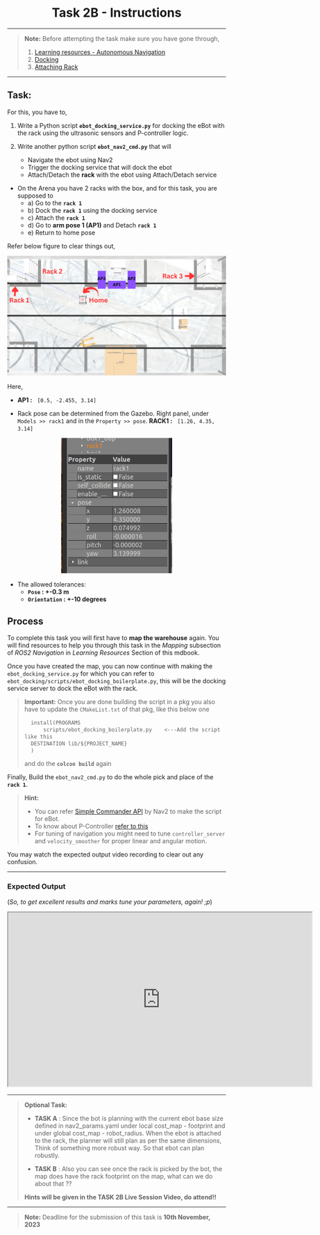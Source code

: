 <style>
.back{
    position: fixed;
    width: 250px;
    height: 250px;
    top: 50%;
    left: 50%;
    margin-top: auto; 
    margin-left: auto; 
    opacity: 0.15;
    z-index: -1;
    }
</style>

<center>
    <h1>Task 2B - Instructions</h1>
</center>

---

> **Note:** Before attempting the task make sure you have gone through,
> 1) [Learning resources - Autonomous Navigation ](../../../Task_1/learning_resources/navigation/navigation.md)
> 2) [Docking](../task2b/learn_docking.md)
> 3) [Attaching Rack](../task2b/learn_attaching.md)

---

## Task:


For this, you have to,

1) Write a Python script **`ebot_docking_service.py`** for docking the eBot with the rack using the ultrasonic sensors and P-controller logic.

2) Write another python script **`ebot_nav2_cmd.py`** that will 
    * Navigate the ebot using Nav2
    * Trigger the docking service that will dock the ebot
    * Attach/Detach the **rack** with the ebot using Attach/Detach service

* On the Arena you have 2 racks with the box, and for this task, you are supposed to 
    - a) Go to the **`rack 1`**
    - b) Dock the **`rack 1`** using the docking service
    - c) Attach the **`rack 1`** 
    - d) Go to **arm pose 1 (AP1)** and Detach **`rack 1`** 
    - e) Return to home pose

Refer below figure to clear things out,


![](task2b.png)

Here,
- **AP1 :** &nbsp; `[0.5, -2.455, 3.14]`

- Rack pose can be determined from the Gazebo. Right panel, under `Models >> rack1` and in the `Property >> pose`. **RACK1 :** &nbsp; `[1.26, 4.35, 3.14]`

<div style="text-align:center"><img src="model_pose_gz.png" width="256"></div>

* The allowed tolerances:
    - **`Pose` :  +-0.3 m**
    - **`Orientation` :  +-10 degrees**

## Process

To complete this task you will first have to **map the warehouse** again. You will find resources to help you through this task in the *Mapping* subsection of *ROS2 Navigation* in *Learning Resources* Section of this mdbook.

Once you have created the map, you can now continue with making the `ebot_docking_service.py` for which you can refer to `ebot_docking/scripts/ebot_docking_boilerplate.py`, this will be the docking service server to dock the eBot with the rack.

>**Important:** Once you are done building the script in a pkg you also have to update the `CMakeList.txt` of that pkg, like this below one
>```
>   install(PROGRAMS
>       scripts/ebot_docking_boilerplate.py    <---Add the script like this
>   DESTINATION lib/${PROJECT_NAME}
>   )
>```
> and do the **`colcon build`** again

Finally, Build the `ebot_nav2_cmd.py` to do the whole pick and place of the **`rack 1`**.


> **Hint:** 
> - You can refer [Simple Commander API](https://navigation.ros.org/commander_api/index.html#) by Nav2 to make the script for eBot.
> - To know about P-Controller [refer to this](https://www.youtube.com/watch?v=DUNdvuuZDc0)
> - For tuning of navigation you might need to tune `controller_server` and `velocity_smoother` for proper linear and angular motion.


You may watch the expected output video recording to clear out any confusion. 

---

### Expected Output


(*So, to get excellent results and marks tune your parameters, again! ;p*)

<!-- <video width="800" height="400" controls> 
  <source src="task_nav.mp4" type="video/mp4">
</video> -->

<iframe width="700" height="400"
    src="https://www.youtube.com/embed/zPq0fVGtY4w?si=pO4jdbxabyQe85r2">
</iframe> 

---

> **Optional Task:** 
>
> * **TASK A** : Since the bot is planning with the current ebot base size defined in nav2_params.yaml under local cost_map - footprint and under global cost_map - robot_radius. When the ebot is attached to the rack, the planner will still plan as per the same dimensions, Think of something more robust way. So that ebot can plan robustly.
>
> * **TASK B** : Also you can see once the rack is picked by the bot, the map does have the rack footprint on the map, what can we do about that ??
>
> **Hints will be given in the TASK 2B Live Session Video, do attend!!** 

---

> **Note:** Deadline for the submission of this task is **10th November, 2023**